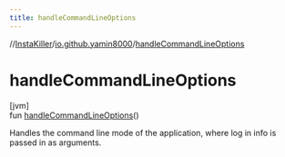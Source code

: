 ```yaml
---
title: handleCommandLineOptions
---
```

//[InstaKiller](../../index.html)/[io.github.yamin8000](index.html)/[handleCommandLineOptions](handle-command-line-options.html)



# handleCommandLineOptions



[jvm]\
fun [handleCommandLineOptions](handle-command-line-options.html)()



Handles the command line mode of the application, where log in info is passed in as arguments.




